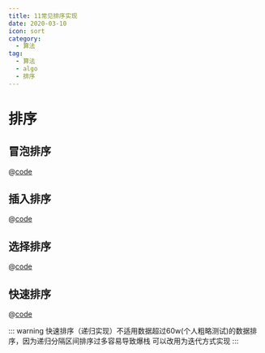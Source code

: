 ```yaml
---
title: 11常见排序实现
date: 2020-03-10
icon: sort
category:
  - 算法
tag:
  - 算法
  - algo
  - 排序
---
```


# 排序

## 冒泡排序
@[code](./bubbleSort.js)

## 插入排序
@[code](./insertionSort.js)

## 选择排序
@[code](./selectSort.js)

## 快速排序
@[code](./quickSort2.js)

::: warning
快速排序（递归实现）不适用数据超过60w(个人粗略测试)的数据排序，因为递归分隔区间排序过多容易导致爆栈
可以改用为迭代方式实现
:::
